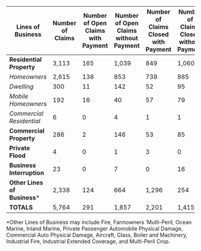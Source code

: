 **Lines of Business** |  **Number of Claims** |  **Number of Open Claims with Payment** |  **Number of Open Claims without Payment** |  **Number of Claims Closed with Payment** |  **Number of Claims Closed without Payment** |  **Percent of Claims Close** **d**  
---|---|---|---|---|---|---  
**Residential Property** |  3,113  |  165  |  1,039  |  849  |  1,060  |  61.3%   
_Homeowners_ |  2,615  |  138  |  853  |  739  |  885  |  62.1%   
_Dwelling_ |  300  |  11  |  142  |  52  |  95  |  49.0%   
_Mobile Homeowners_ |  192  |  16  |  40  |  57  |  79  |  70.8%   
_Commercial Residential_ |  6  |  0  |  4  |  1  |  1  |  33.3%   
**Commercial Property** |  286  |  2  |  146  |  53  |  85  |  48.3%   
**Private Flood** |  4  |  0  |  1  |  3  |  0  |  75.0%   
**Business Interruption** |  23  |  0  |  7  |  0  |  16  |  69.6%   
**Other Lines of Business*** |  2,338  |  124  |  664  |  1,296  |  254  |  66.3%   
**TOTALS** |  5,764  |  291  |  1,857  |  2,201  |  1,415  |  62.7% 



*Other Lines of Business may include Fire, Farmowners
                                                            ’Multi-Peril, Ocean Marine, Inland Marine, Private
                                                            Passenger Automobile Physical Damage, Commercial Auto
                                                            Physical Damage, Aircraft, Glass, Boiler and Machinery,
                                                            Industrial Fire, Industrial Extended Coverage, and
                                                            Multi-Peril Crop.
